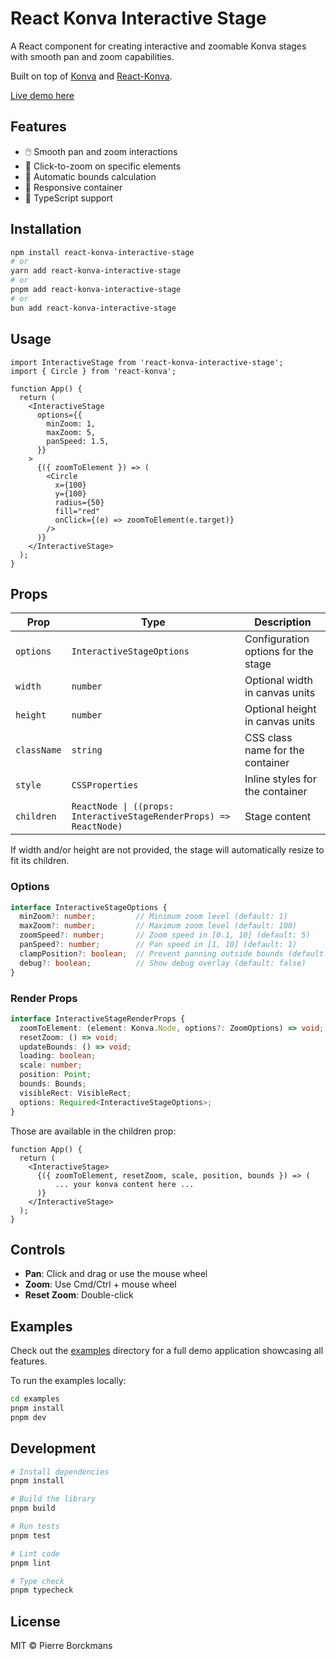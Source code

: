 # React Konva Interactive Stage

A React component for creating interactive and zoomable Konva stages with smooth pan and zoom capabilities.

Built on top of [Konva](https://konvajs.org/) and [React-Konva](https://github.com/konvajs/react-konva).

[Live demo here](react-konva-interactive-stage.up.railway.app)

## Features

- 🖱️ Smooth pan and zoom interactions
- 🎯 Click-to-zoom on specific elements
- 🔄 Automatic bounds calculation
- 📱 Responsive container
- 🎯 TypeScript support

## Installation

```bash
npm install react-konva-interactive-stage
# or
yarn add react-konva-interactive-stage
# or
pnpm add react-konva-interactive-stage
# or
bun add react-konva-interactive-stage
```

## Usage

```tsx
import InteractiveStage from 'react-konva-interactive-stage';
import { Circle } from 'react-konva';

function App() {
  return (
    <InteractiveStage
      options={{
        minZoom: 1,
        maxZoom: 5,
        panSpeed: 1.5,
      }}
    >
      {({ zoomToElement }) => (
        <Circle
          x={100}
          y={100}
          radius={50}
          fill="red"
          onClick={(e) => zoomToElement(e.target)}
        />
      )}
    </InteractiveStage>
  );
}
```

## Props

| Prop | Type | Description |
|------|------|-------------|
| `options` | `InteractiveStageOptions` | Configuration options for the stage |
| `width` | `number` | Optional width in canvas units |
| `height` | `number` | Optional height in canvas units |
| `className` | `string` | CSS class name for the container |
| `style` | `CSSProperties` | Inline styles for the container |
| `children` | `ReactNode \| ((props: InteractiveStageRenderProps) => ReactNode)` | Stage content |

If width and/or height are not provided, the stage will automatically resize to fit its children.

### Options

```typescript
interface InteractiveStageOptions {
  minZoom?: number;         // Minimum zoom level (default: 1)
  maxZoom?: number;         // Maximum zoom level (default: 100)
  zoomSpeed?: number;       // Zoom speed in [0.1, 10] (default: 5)
  panSpeed?: number;        // Pan speed in [1, 10] (default: 1)
  clampPosition?: boolean;  // Prevent panning outside bounds (default: true)
  debug?: boolean;          // Show debug overlay (default: false)
}
```

### Render Props

```typescript
interface InteractiveStageRenderProps {
  zoomToElement: (element: Konva.Node, options?: ZoomOptions) => void;
  resetZoom: () => void; 
  updateBounds: () => void;
  loading: boolean;
  scale: number;
  position: Point;
  bounds: Bounds;
  visibleRect: VisibleRect;
  options: Required<InteractiveStageOptions>;
}
```

Those are available in the children prop:
```tsx
function App() {
  return (
    <InteractiveStage>
      {({ zoomToElement, resetZoom, scale, position, bounds }) => (
          ... your konva content here ...
      )}
    </InteractiveStage>
  );
}
```

## Controls

- **Pan**: Click and drag or use the mouse wheel
- **Zoom**: Use Cmd/Ctrl + mouse wheel
- **Reset Zoom**: Double-click

## Examples

Check out the [examples](./examples) directory for a full demo application showcasing all features.

To run the examples locally:

```bash
cd examples
pnpm install
pnpm dev
```

## Development

```bash
# Install dependencies
pnpm install

# Build the library
pnpm build

# Run tests
pnpm test

# Lint code
pnpm lint

# Type check
pnpm typecheck
```

## License

MIT © Pierre Borckmans
